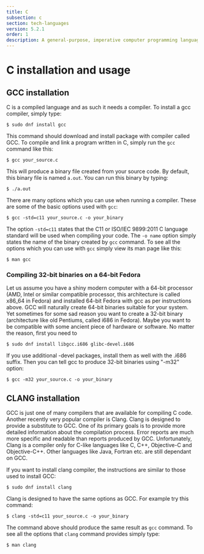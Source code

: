 ```yaml
---
title: C
subsection: c
section: tech-languages
version: 5.2.1
order: 1
description: A general-purpose, imperative computer programming language.
---
```


# C installation and usage

## GCC installation

C is a compiled language and as such it needs a compiler. To install a gcc compiler, simply type:

```
$ sudo dnf install gcc
```

This command should download and install package with compiler called GCC.
To compile and link a program written in C, simply run the `gcc` command like this:

```
$ gcc your_source.c
```

This will produce a binary file created from your source code. By default, this binary file is named `a.out`.
You can run this binary by typing:

```
$ ./a.out
```

There are many options which you can use when running a compiler. These are some of the basic options used with `gcc`:

```
$ gcc -std=c11 your_source.c -o your_binary
```

The option `-std=c11` states that the C11 or ISO/IEC 9899:2011 C language standard will be used when compiling your code.
The `-o name` option simply states the name of the binary created by `gcc` command.
To see all the options which you can use with `gcc` simply view its man page like this:

```
$ man gcc
```

### Compiling 32-bit binaries on a 64-bit Fedora

Let us assume you have a shiny modern computer with a 64-bit processor (AMD, Intel or similar compatible processor, this architecture is called x86_64 in Fedora) and installed 64-bit Fedora with gcc as per instructions above. GCC will naturally create 64-bit binaries suitable for your system. Yet sometimes for some sad reason you want to create a 32-bit binary (architecture like old Pentiums, called i686 in Fedora). Maybe you want to be compatible with some ancient piece of hardware or software. No matter the reason, first you need to

```
$ sudo dnf install libgcc.i686 glibc-devel.i686
```

If you use additional -devel packages, install them as well with the .i686 suffix. Then you can tell gcc to produce 32-bit binaries using "-m32" option:

```
$ gcc -m32 your_source.c -o your_binary
```


## CLANG installation

GCC is just one of many compilers that are available for compiling C code. Another recently very popular compiler is Clang.
Clang is designed to provide a substitute to GCC. One of its primary goals is to provide more detailed information about the
compilation process. Error reports are much more specific and readable than reports produced by GCC. Unfortunately, Clang
is a compiler only for C-like languages like C, C++, Objective-C and Objective-C++. Other languages like Java, Fortran etc. are still
dependant on GCC.

If you want to install clang compiler, the instructions are similar to those used to install GCC:

```
$ sudo dnf install clang
```

Clang is designed to have the same options as GCC. For example try this command:

```
$ clang -std=c11 your_source.c -o your_binary
```

The command above should produce the same result as `gcc` command. To see all the options that `clang` command provides simply type:

```
$ man clang
```
